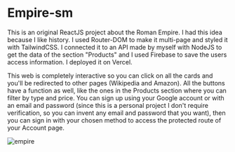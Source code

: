 # Empire-sm

This is an original ReactJS project about the Roman Empire. I had this idea because I like history. I used Router-DOM to make it multi-page and styled it with TailwindCSS. I connected it to an API made by myself with NodeJS to get the data of the section "Products" and I used Firebase to save the users access information. I deployed it on Vercel. 

This web is completely interactive so you can click on all the cards and you'll be redirected to other pages (Wikipedia and Amazon). All the buttons have a function as well, like the ones in the Products section where you can filter by type and price. You can sign up using your Google account or with an email and password (since this is a personal project I don't require verification, so you can invent any email and password that you want), then you can sign in with your chosen method to access the protected route of your Account page.

![empire](https://github.com/SALVADORPOETA/Empire-sm/assets/71913145/cc4697d7-4a53-4919-bb8e-6979b38030db)
